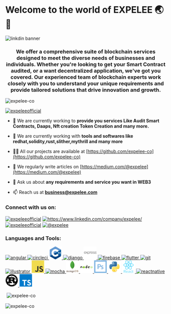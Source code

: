 
# Welcome to the world of EXPELEE :earth_asia: :rocket:
![linkdin banner](https://user-images.githubusercontent.com/104678268/182036697-b7249f6b-6cc0-41b7-aede-dd416d316baa.jpg)


<h3 align="center">We offer a comprehensive suite of blockchain services designed to meet the diverse needs of businesses and individuals. Whether you're looking to get your Smart Contract audited, or a want decentralized application, we've got you covered. Our experienced team of blockchain experts work closely with you to understand your unique requirements and provide tailored solutions that drive innovation and growth.</h3>



<p align="left"> <img src="https://komarev.com/ghpvc/?username=expelee-co&label=Profile%20views&color=0e75b6&style=flat" alt="expelee-co" /> </p>

<p align="left"> <a href="https://twitter.com/expeleeofficial" target="blank"><img src="https://img.shields.io/twitter/follow/expeleeofficial?logo=twitter&style=for-the-badge" alt="expeleeofficial" /></a> </p>

- 🔭 We are currently working to **provide you services Like Audit Smart Contracts, Daaps, Nft creation Token Creation and many more.**

- 🌱 We are currently working with **tools and softwares like redhat,solidity,rust,slither,mythrill and many more**

- 👨‍💻 All our projects are available at [https://github.com/expelee-co](https://github.com/expelee-co)

- 📝 We regularly write articles on [https://medium.com/@expelee](https://medium.com/@expelee)

- 💬 Ask us about **any requirements and service you want in WEB3**

- 📫 Reach us at **business@expelee.com**

<h3 align="left">Connect with us on:</h3>
<p align="left">
<a href="https://twitter.com/expeleeofficial" target="blank"><img align="center" src="https://raw.githubusercontent.com/rahuldkjain/github-profile-readme-generator/master/src/images/icons/Social/twitter.svg" alt="expeleeofficial" height="30" width="40" /></a>
<a href="https://linkedin.com/in/https://www.linkedin.com/company/expelee/" target="blank"><img align="center" src="https://raw.githubusercontent.com/rahuldkjain/github-profile-readme-generator/master/src/images/icons/Social/linked-in-alt.svg" alt="https://www.linkedin.com/company/expelee/" height="30" width="40" /></a>
<a href="https://instagram.com/expeleeofficial" target="blank"><img align="center" src="https://raw.githubusercontent.com/rahuldkjain/github-profile-readme-generator/master/src/images/icons/Social/instagram.svg" alt="expeleeofficial" height="30" width="40" /></a>
<a href="https://medium.com/@expelee" target="blank"><img align="center" src="https://raw.githubusercontent.com/rahuldkjain/github-profile-readme-generator/master/src/images/icons/Social/medium.svg" alt="@expelee" height="30" width="40" /></a>
</p>

<h3 align="left">Languages and Tools:</h3>
<p align="left"> <a href="https://angular.io" target="_blank" rel="noreferrer"> <img src="https://angular.io/assets/images/logos/angular/angular.svg" alt="angular" width="40" height="40"/> </a> <a href="https://circleci.com" target="_blank" rel="noreferrer"> <img src="https://www.vectorlogo.zone/logos/circleci/circleci-icon.svg" alt="circleci" width="40" height="40"/> </a> <a href="https://www.w3schools.com/cpp/" target="_blank" rel="noreferrer"> <img src="https://raw.githubusercontent.com/devicons/devicon/master/icons/cplusplus/cplusplus-original.svg" alt="cplusplus" width="40" height="40"/> </a> <a href="https://www.djangoproject.com/" target="_blank" rel="noreferrer"> <img src="https://cdn.worldvectorlogo.com/logos/django.svg" alt="django" width="40" height="40"/> </a> <a href="https://expressjs.com" target="_blank" rel="noreferrer"> <img src="https://raw.githubusercontent.com/devicons/devicon/master/icons/express/express-original-wordmark.svg" alt="express" width="40" height="40"/> </a> <a href="https://firebase.google.com/" target="_blank" rel="noreferrer"> <img src="https://www.vectorlogo.zone/logos/firebase/firebase-icon.svg" alt="firebase" width="40" height="40"/> </a> <a href="https://flutter.dev" target="_blank" rel="noreferrer"> <img src="https://www.vectorlogo.zone/logos/flutterio/flutterio-icon.svg" alt="flutter" width="40" height="40"/> </a> <a href="https://git-scm.com/" target="_blank" rel="noreferrer"> <img src="https://www.vectorlogo.zone/logos/git-scm/git-scm-icon.svg" alt="git" width="40" height="40"/> </a> <a href="https://www.adobe.com/in/products/illustrator.html" target="_blank" rel="noreferrer"> <img src="https://www.vectorlogo.zone/logos/adobe_illustrator/adobe_illustrator-icon.svg" alt="illustrator" width="40" height="40"/> </a> <a href="https://developer.mozilla.org/en-US/docs/Web/JavaScript" target="_blank" rel="noreferrer"> <img src="https://raw.githubusercontent.com/devicons/devicon/master/icons/javascript/javascript-original.svg" alt="javascript" width="40" height="40"/> </a> <a href="https://mochajs.org" target="_blank" rel="noreferrer"> <img src="https://www.vectorlogo.zone/logos/mochajs/mochajs-icon.svg" alt="mocha" width="40" height="40"/> </a> <a href="https://www.mongodb.com/" target="_blank" rel="noreferrer"> <img src="https://raw.githubusercontent.com/devicons/devicon/master/icons/mongodb/mongodb-original-wordmark.svg" alt="mongodb" width="40" height="40"/> </a> <a href="https://nodejs.org" target="_blank" rel="noreferrer"> <img src="https://raw.githubusercontent.com/devicons/devicon/master/icons/nodejs/nodejs-original-wordmark.svg" alt="nodejs" width="40" height="40"/> </a> <a href="https://www.photoshop.com/en" target="_blank" rel="noreferrer"> <img src="https://raw.githubusercontent.com/devicons/devicon/master/icons/photoshop/photoshop-line.svg" alt="photoshop" width="40" height="40"/> </a> <a href="https://www.python.org" target="_blank" rel="noreferrer"> <img src="https://raw.githubusercontent.com/devicons/devicon/master/icons/python/python-original.svg" alt="python" width="40" height="40"/> </a> <a href="https://reactjs.org/" target="_blank" rel="noreferrer"> <img src="https://raw.githubusercontent.com/devicons/devicon/master/icons/react/react-original-wordmark.svg" alt="react" width="40" height="40"/> </a> <a href="https://reactnative.dev/" target="_blank" rel="noreferrer"> <img src="https://reactnative.dev/img/header_logo.svg" alt="reactnative" width="40" height="40"/> </a> <a href="https://www.rust-lang.org" target="_blank" rel="noreferrer"> <img src="https://raw.githubusercontent.com/devicons/devicon/master/icons/rust/rust-plain.svg" alt="rust" width="40" height="40"/> </a> <a href="https://www.typescriptlang.org/" target="_blank" rel="noreferrer"> <img src="https://raw.githubusercontent.com/devicons/devicon/master/icons/typescript/typescript-original.svg" alt="typescript" width="40" height="40"/> </a> </p>

<p>&nbsp;<img align="center" src="https://github-readme-stats.vercel.app/api?username=expelee-co&show_icons=true&locale=en" alt="expelee-co" /></p>

<p><img align="center" src="https://github-readme-streak-stats.herokuapp.com/?user=expelee-co&" alt="expelee-co" /></p>
